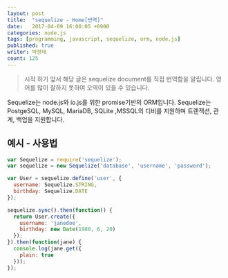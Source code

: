 ```yaml
---
layout: post
title:  "sequelize - Home[번역]"
date:   2017-04-09 16:00:05 +0900
categories: node.js
tags: [programming, javascript, sequelize, orm, node.js]
published: true
writer: 박정태
count: 125
---
```


> 시작 하기 앞서 해당 글은 sequelize document를 직접 번역함을 알립니다. 영어를 많이 잘하지 못하여 오역이 있을 수 있습니다.


Sequelize는 node.js와 io.js를 위한 promise기반의 ORM입니다. Sequelize는 PostgeSQL, MySQL, MariaDB, SQLite ,MSSQL의 디비를 지원하며 트랜젝션, 관계, 백업을 지원합니다.

## 예시 - 사용법

```.js
var Sequelize = require('sequelize');
var sequelize = new Sequelize('database', 'username', 'password');

var User = sequelize.define('user', {
  username: Sequelize.STRING,
  birthday: Sequelize.DATE
});

sequelize.sync().then(function() {
  return User.create({
    username: 'janedoe',
    birthday: new Date(1980, 6, 20)
  });
}).then(function(jane) {
  console.log(jane.get({
    plain: true
  }));
});
```
